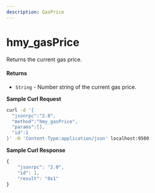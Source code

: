 ```yaml
---
description: GasPrice
---
```


# hmy\_gasPrice

Returns the current gas price.

#### Returns

* `String` - Number string of the current gas price.

**Sample Curl Request**

```bash
curl -d '{
  "jsonrpc":"2.0",
  "method":"hmy_gasPrice",
  "params":[],
  "id":1
}' -H 'Content-Type:application/json' localhost:9500
```

**Sample Curl Response**

```javascript
{
    "jsonrpc": "2.0",
    "id": 1,
    "result": "0x1"
}
```

